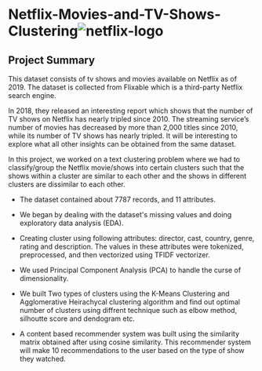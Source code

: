 # Netflix-Movies-and-TV-Shows-Clustering![netflix-logo](https://user-images.githubusercontent.com/97983738/221338818-21a45177-ba74-42af-a43f-040eae6bb5a9.gif)

## Project Summary
This dataset consists of tv shows and movies available on Netflix as of 2019. The dataset is collected from Flixable which is a third-party Netflix search engine.

In 2018, they released an interesting report which shows that the number of TV shows on Netflix has nearly tripled since 2010. The streaming service’s number of movies has decreased by more than 2,000 titles since 2010, while its number of TV shows has nearly tripled. It will be interesting to explore what all other insights can be obtained from the same dataset.

In this project, we worked on a text clustering problem where we had to classify/group the Netflix movie/shows into certain clusters such that the shows within a cluster are similar to each other and the shows in different clusters are dissimilar to each other.

- The dataset contained about 7787 records, and 11 attributes.

- We began by dealing with the dataset's missing values and doing exploratory data analysis (EDA).

- Creating cluster using following attributes: director, cast, country, genre, rating and description. The values in these attributes were tokenized, preprocessed, and then vectorized using TFIDF vectorizer.

- We used Principal Component Analysis (PCA) to handle the curse of dimensionality.

- We built Two types of clusters using the K-Means Clustering and Agglomerative Heirachycal clustering algorithm and find out optimal number of clusters using diffrent technique such as elbow method, silhoutte score and dendogram etc.

- A content based recommender system was built using the similarity matrix obtained after using cosine similarity. This recommender system will make 10 recommendations to the user based on the type of show they watched.
